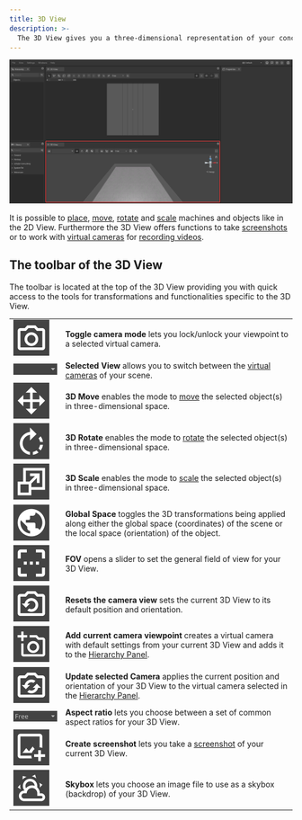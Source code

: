 ```yaml
---
title: 3D View
description: >-
  The 3D View gives you a three-dimensional representation of your concept. Analogue to the 2D View you can perform several transformations to edit the setup of your objects.
---
```


![](../../../.gitbook/assets/iVP_Planning_UserInterface_3DPanel_3DPanel.png)

It is possible to [place](../machines/first-steps-with-3d-object.md), [move](../machines/move-objects.md), [rotate](../machines/rotate-objects.md) and [scale](../machines/scale-objects.md) machines and objects like in the 2D View. Furthermore the 3D View offers functions to take [screenshots](../advanced-tools/creating-screenshots.md) or to work with [virtual cameras](./virtual-camera-panel.md) for [recording videos](../advanced-tools/virtual-cameras.md).

## The toolbar of the 3D View

The toolbar is located at the top of the 3D View providing you with quick access to the tools for transformations and functionalities specific to the 3D View.

|      |      |
| :--- | :--- |
| ![Toggle Camera Mode](../../../.gitbook/assets/planning_3d_panel_toggle_camera_mode.png) | __Toggle camera mode__ lets you lock/unlock your viewpoint to a selected virtual camera. |
| ![Selected View](../../../.gitbook/assets/planning_3d_panel_selected_view.png) | __Selected View__ allows you to switch between the [virtual cameras](../advanced-tools/virtual-cameras.md) of your scene. |
| ![3D Move](../../../.gitbook/assets/planning_3d_panel_3d_move.png) | __3D Move__ enables the mode to [move](../machines/move-objects.md) the selected object(s) in three-dimensional space. |
| ![3D Rotate](<../../../.gitbook/assets/planning_3d_panel_3d_rotate.png>) | __3D Rotate__ enables the mode to [rotate](../machines/rotate-objects.md#rotate-objects) the selected object(s) in three-dimensional space. |
| ![3D Scale](../../../.gitbook/assets/planning_3d_panel_3d_scale.png) | __3D Scale__ enables the mode to [scale](../machines/scale-objects.md#scale-objects) the selected object(s) in three-dimensional space. |
| ![Global Space](../../../.gitbook/assets/planning_3d_panel_global_space.png) | __Global Space__ toggles the 3D transformations being applied along either the global space (coordinates) of the scene or the local space (orientation) of the object. |
| ![FOV](../../../.gitbook/assets/planning_3d_panel_fov.png) | __FOV__ opens a slider to set the general field of view for your 3D View. |
| ![Reset the Camera View](../../../.gitbook/assets/planning_3d_panel_reset_the_camera_view.png) | __Resets the camera view__ sets the current 3D View to its default position and orientation. |
| ![Add Current Camera Viewpoint](../../../.gitbook/assets/planning_3d_panel_add_current_camera_viewpoint.png) | __Add current camera viewpoint__ creates a virtual camera with default settings from your current 3D View and adds it to the [Hierarchy Panel](./hierarchy-panel.md). |
| ![Update Selected Camera](../../../.gitbook/assets/planning_3d_panel_update_selected_camera.png) | __Update selected Camera__ applies the current position and orientation of your 3D View to the virtual camera selected in the [Hierarchy Panel](./hierarchy-panel.md). |
| ![Aspect Ratio](../../../.gitbook/assets/planning_2d_panel_aspect_ratio.png) | __Aspect ratio__ lets you choose between a set of common aspect ratios for your 3D View. |
| ![Create Screenshot](../../../.gitbook/assets/planning_2d_panel_create_screenshot.png) | __Create screenshot__ lets you take a [screenshot](../advanced-tools/creating-screenshots.md) of your current 3D View. |
| ![Skybox](../../../.gitbook/assets/planning_3d_panel_skybox.png) | __Skybox__ lets you choose an image file to use as a skybox (backdrop) of your 3D View. |